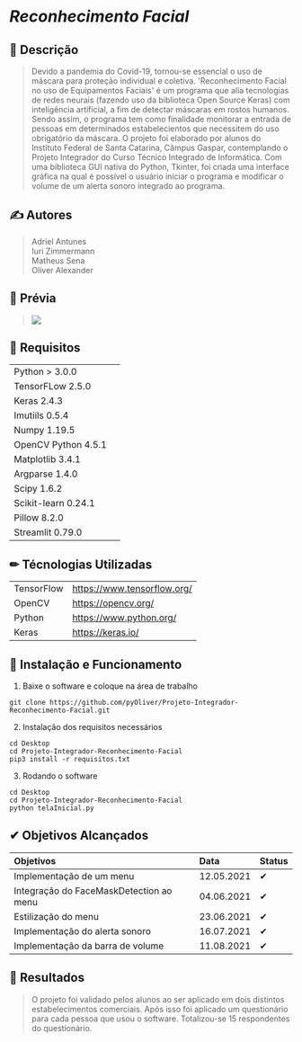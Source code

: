 # ***Reconhecimento Facial***

## 📕 Descrição
> Devido a pandemia do Covid-19, tornou-se essencial o uso de máscara para proteção individual e coletiva. 
> 'Reconhecimento Facial no uso de Equipamentos Faciais' é um programa que alia tecnologias de redes neurais
(fazendo uso da biblioteca Open Source Keras) com inteligência artificial, a fim de detectar máscaras em 
rostos humanos. Sendo assim, o programa tem como finalidade monitorar a entrada de pessoas em determinados 
estabelecientos que necessitem do uso obrigatório da máscara. O projeto foi elaborado por alunos do Instituto 
Federal de Santa Catarina, Câmpus Gaspar, contemplando o Projeto Integrador do Curso Técnico Integrado de 
Informática. Com uma biblioteca GUI nativa do Python, Tkinter, foi criada uma interface gráfica na qual é possível
o usuário iniciar o programa e modificar o volume de um alerta sonoro integrado ao programa.


## ✍ Autores
> Adriel Antunes  
> Iuri Zimmermann  
> Matheus Sena  
> Oliver Alexander

## 📖 Prévia
> <img src="https://github.com/pyOliver/Projeto-Integrador-Reconhecimento-Facial/blob/main/Imagens/cap_1.png"/>

## 🚀 Requisitos 
|||
| :------- | :--- |
| Python > 3.0.0 | 
| TensorFLow 2.5.0 |  
| Keras 2.4.3 | 
| Imutiils 0.5.4 |
| Numpy 1.19.5 | 
| OpenCV Python 4.5.1 | 
| Matplotlib 3.4.1 | 
| Argparse 1.4.0 | 
| Scipy 1.6.2 | 
| Scikit-learn 0.24.1 | 
| Pillow 8.2.0 | 
| Streamlit 0.79.0 | 

## ✏ Técnologias Utilizadas 
|||
| :------- | :--- |
| TensorFlow | https://www.tensorflow.org/ |  
| OpenCV | https://opencv.org/ | 
| Python | https://www.python.org/ |
| Keras | https://keras.io/ |  



## 📝 Instalação e Funcionamento
01. Baixe o software e coloque na área de trabalho
```
git clone https://github.com/pyOliver/Projeto-Integrador-Reconhecimento-Facial.git
```

02. Instalação dos requisitos necessários
```
cd Desktop
cd Projeto-Integrador-Reconhecimento-Facial  
pip3 install -r requisitos.txt  
```

03. Rodando o software  
```
cd Desktop  
cd Projeto-Integrador-Reconhecimento-Facial  
python telaInicial.py  
```

## ✔ Objetivos Alcançados
| Objetivos | Data | Status |
| :------- | :--- | :--- |
| Implementação de um menu | 12.05.2021 | ✔ |
| Integração do FaceMaskDetection ao menu | 04.06.2021 | ✔ |
| Estilização do menu | 23.06.2021 | ✔ |
| Implementação do alerta sonoro | 16.07.2021 | ✔ |
| Implementação da barra de volume | 11.08.2021 | ✔ |


## 🔑 Resultados
> O projeto foi validado pelos alunos ao ser aplicado em dois distintos estabelecimentos comerciais. 
> Após isso foi aplicado um questionário para cada pessoa que usou o software. Totalizou-se 15 respondentes do questionário.
